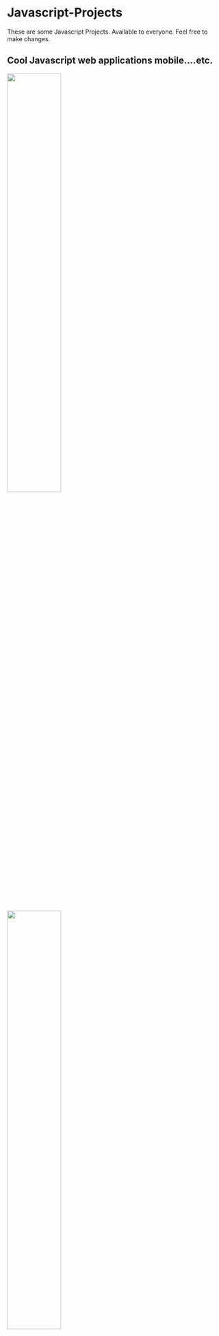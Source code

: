# Javascript-Projects

These are some Javascript Projects. Available to everyone. Feel free to make changes.

<h2> Cool Javascript web applications mobile....etc. </h2>

<img src="https://media.giphy.com/media/ln7z2eWriiQAllfVcn/giphy.gif" width="50%">
<img src="https://media.giphy.com/media/jRf4JCqluUqIV8AfLm/giphy.gif" width="50%">
